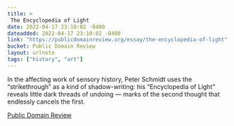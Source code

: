 ```yaml
---
title: > 
 The Encyclopedia of Light
date: 2022-04-17 23:10:02 -0400
dateadded: 2022-04-17 23:10:02 -0400
link: "https://publicdomainreview.org/essay/the-encyclopedia-of-light"
bucket: Public Domain Review
layout: urlnote
tags: ["history", "art"]
--- 
```

In the affecting work of sensory history, Peter Schmidt uses the “strikethrough” as a kind of shadow-writing: his “Encyclopedia of Light” reveals little dark threads of undoing — marks of the second thought that endlessly cancels the first.
 <!-- end excerpt --> 
<div class='bucket'><a class='internal-link' href='/buckets/public-domain-review'>Public Domain Review</a></div> 
